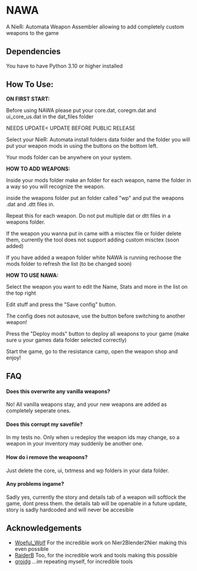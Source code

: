 
# NAWA

A NieR: Automata Weapon Assembler allowing to add completely custom weapons to the game




## Dependencies

You have to have Python 3.10 or higher installed


    
## How To Use:

**ON FIRST START:** 

Before using NAWA please put your core.dat, coregm.dat and ui_core_us.dat in the dat_files folder

NEEDS UPDATE< UPDATE BEFORE PUBLIC RELEASE

Select your NieR: Automata install folders data folder and the folder you will put your weapon mods in using the buttons on the bottom left.


Your mods folder can be anywhere on your system.




**HOW TO ADD WEAPONS:**

Inside your mods folder make an folder for each weapon, name the folder in a way so you will recognize the weapon.

inside the weapons folder put an folder called "wp" and put the weapons .dat and .dtt files in.

Repeat this for each weapon. Do not put multiple dat or dtt files in a weapons folder.

If the weapon you wanna put in came with a misctex file or folder delete them, currently the tool does not support adding custom misctex (soon added)

If you have added a weapon folder white NAWA is running rechoose the mods folder to refresh the list (to be changed soon)


**HOW TO USE NAWA:**

Select the weapon you want to edit the Name, Stats and more in the list on the top right

Edit stuff and press the "Save config" button.

The config does not autosave, use the button before switching to another weapon!

Press the "Deploy mods" button to deploy all weapons to your game (make sure u your games data folder selected correctly)

Start the game, go to the resistance camp, open the weapon shop and enjoy!




## FAQ

#### Does this overwrite any vanilla weapons?

No! All vanilla weapons stay, and your new weapons are added as completely seperate ones.

#### Does this corrupt my savefile?

In my tests no. Only when u redeploy the weapon ids may change, so a weapon in your inventory may suddenly be another one.

#### How do i remove the weapoons?

Just delete the core, ui, txtmess and wp folders in your data folder.

#### Any problems ingame?

Sadly yes, currently the story and details tab of a weapon will softlock the game, dont press them. the details tab will be openable in
a future update, story is sadly hardcoded and will never be accesible



## Acknowledgements

 - [Woeful_Wolf](https://github.com/WoefulWolf) For the incredible work on Nier2Blender2Nier making this even possible
 - [RaiderB](https://github.com/ArthurHeitmann) Too, for the incredible work and tools making this possible
 - [grojdg](https://github.com/xxk-i) ...im repeating myself, for incredible tools


 

